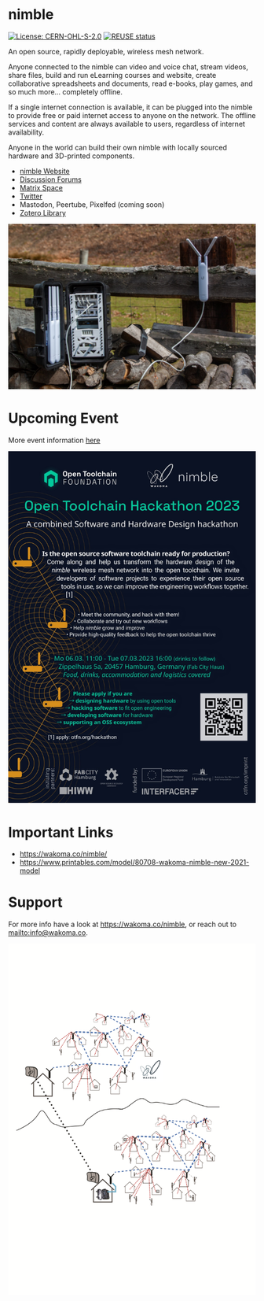<!--
SPDX-FileCopyrightText: 2020-2023 Eric Nitschke <eric@wakoma.co>
SPDX-FileCopyrightText: 2023 Robin Vobruba <hoijui.quaero@gmail.com>

SPDX-License-Identifier: CERN-OHL-S-2.0
-->

# nimble

[![License: CERN-OHL-S-2.0](
    https://img.shields.io/badge/License-CERN--OHL--S--2.0-blue.svg)](
    https://spdx.org/licenses/CERN-OHL-S-2.0.html)
[![REUSE status](
    https://api.reuse.software/badge/github.com/Wakoma/nimble)](
    https://api.reuse.software/info/github.com/Wakoma/nimble)

An open source, rapidly deployable, wireless mesh network.

Anyone connected to the nimble can video and voice chat,
stream videos, share files, build and run eLearning courses and website,
create collaborative spreadsheets and documents, read e-books, play games,
and so much more…
completely offline.

If a single internet connection is available,
it can be plugged into the nimble to provide free or paid internet access
to anyone on the network.
The offline services and content are always available to users,
regardless of internet availability.

Anyone in the world can build their own nimble
with locally sourced hardware and 3D-printed components.

* [nimble Website](https://wakoma.co/nimble/)
* [Discussion Forums](https://forums.wakoma.co/)
* [Matrix Space](https://matrix.to/#/!JWutrWVlqsuiauWbPf:wakoma.net?via=wakoma.net)
* [Twitter](https://twitter.com/WakomaInc)
* Mastodon, Peertube, Pixelfed (coming soon)
* [Zotero Library](https://www.zotero.org/groups/2403673/communitynetworks/library)

![Nimble model m 36](res/assets/media/img/Model_M/Large/36.jpg)

# Upcoming Event

More event information [here](https://otfn.org/hackathon/)

![Hackathon](res/assets/media/img/OTFNhackathon.jpeg)

# Important Links

* <https://wakoma.co/nimble/>
* <https://www.printables.com/model/80708-wakoma-nimble-new-2021-model>

# Support

For more info have a look at <https://wakoma.co/nimble>,
or reach out to <mailto:info@wakoma.co>.

![Mesh](gen/media/img/mesh_big.png)
